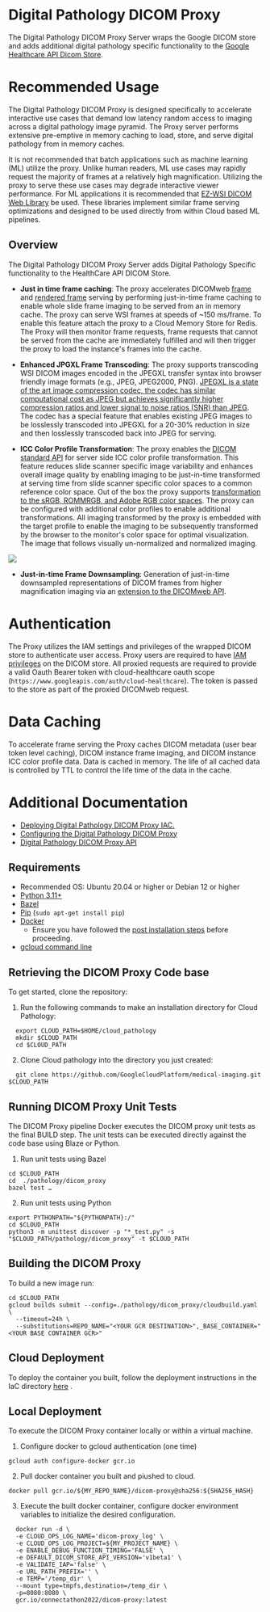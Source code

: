 # Digital Pathology DICOM Proxy

The Digital Pathology DICOM Proxy Server wraps the Google DICOM store and adds additional digital pathology specific functionality to the [Google Healthcare API Dicom Store](https://cloud.google.com/healthcare-api).

# Recommended Usage

The Digital Pathology DICOM Proxy is designed specifically to accelerate interactive use cases that demand low latency random access to imaging across a digital pathology image pyramid. The Proxy server performs extensive pre-emptive in memory caching to load, store, and serve digital pathology from in memory caches. 

It is not recommended that batch applications such as machine learning (ML) utilize the proxy. Unlike human readers, ML use cases may rapidly request the majority of frames at a relatively high magnification. Utilizing the proxy to serve these use cases may degrade interactive viewer performance. For ML applications  it is recommended that [EZ-WSI DICOM Web Library](https://github.com/GoogleCloudPlatform/EZ-WSI-DICOMweb) be used. These libraries implement similar frame serving optimizations and designed to be used directly from within Cloud based ML pipelines.

## Overview

The Digital Pathology DICOM Proxy Server adds Digital Pathology Specific functionality to the HealthCare API DICOM Store.

* **Just in time frame caching**: The proxy accelerates DICOMweb [frame](https://cloud.google.com/healthcare-api/docs/reference/rest/v1/projects.locations.datasets.dicomStores.studies.series.instances.frames/retrieveFrames) and [rendered frame](https://cloud.google.com/healthcare-api/docs/reference/rest/v1/projects.locations.datasets.dicomStores.studies.series.instances.frames/retrieveRendered) serving by performing just-in-time frame caching to enable whole slide frame imaging to be served from an in memory cache. The proxy can serve WSI frames at speeds of ~150 ms/frame. To enable this feature attach the proxy to a Cloud Memory Store for Redis. The Proxy will then monitor frame requests, frame requests that cannot be served from the cache are immediately fulfilled and will then trigger the proxy to load the instance's frames into the cache.

* **Enhanced JPGXL Frame Transcoding**: The proxy supports transcoding WSI DICOM images encoded in the JPEGXL transfer syntax into browser friendly image formats (e.g., JPEG, JPEG2000, PNG). [JPEGXL is a state of the art image compression codec, the codec has similar computational cost as JPEG but achieves significantly higher compression ratios and lower signal to noise ratios (SNR) than JPEG](https://jpegxl.info/). The codec has a special feature that enables existing JPEG images to be losslessly transcoded into JPEGXL for a 20-30% reduction in size and then losslessly transcoded back into JPEG for serving.

* **ICC Color Profile Transformation**: The proxy enables the [DICOM standard API]((https://dicom.nema.org/medical/dicom/current/output/chtml/part18/sect_8.3.5.html#sect_8.3.5.1.5)) for server side ICC color profile transformation. This feature reduces slide scanner specific image variability and enhances overall image quality by enabling imaging to be just-in-time transformed at serving time from slide scanner specific color spaces to a common reference color space. Out of the box the proxy supports [transformation to the sRGB, ROMMRGB, and Adobe RGB color spaces](). The proxy can be configured with additional color profiles to enable additional transformations. All imaging transformed by the proxy is embedded with the target profile to enable the imaging to be subsequently transformed by the browser to the monitor's color space for optimal visualization. The image that follows visually un-normalized and normalized imaging.
<img src="images/icc_profile_norm.png">

* **Just-in-time Frame Downsampling**: Generation of just-in-time downsampled representations of DICOM frames from higher magnification imaging via an [extension to the DICOMweb API](https://github.com/GoogleCloudPlatform/medical-imaging/tree/main/pathology/dicom_proxy/docs/dicom_proxy_api.md).

# Authentication
The Proxy utilizes the IAM settings and privileges of the wrapped DICOM store to authenticate user access. Proxy users are required to have [IAM privileges](https://cloud.google.com/healthcare-api/docs/access-control) on the DICOM store. All proxied requests are required to provide a valid Oauth Bearer token with cloud-healthcare oauth scope (`https://www.googleapis.com/auth/cloud-healthcare`). The token is passed to the store as part of the proxied DICOMweb request.

# Data Caching
To accelerate frame serving the Proxy caches DICOM metadata (user bear token level caching), DICOM instance frame imaging, and DICOM instance ICC color profile data. Data is cached in memory. The life of all cached data is controlled by TTL to control the life time of the data in the cache.

# Additional Documentation
* [Deploying Digital Pathology DICOM Proxy IAC.](https://github.com/GoogleCloudPlatform/medical-imaging/tree/main/iac)
* [Configuring the Digital Pathology DICOM Proxy](https://github.com/GoogleCloudPlatform/medical-imaging/tree/main/pathology/dicom_proxy/docs/dicom_proxy_configuration.md)
* [Digital Pathology DICOM Proxy API](https://github.com/GoogleCloudPlatform/medical-imaging/tree/main/pathology/dicom_proxy/docs/dicom_proxy_api.md)


## Requirements

* Recommended OS: Ubuntu 20.04 or higher or Debian 12 or higher
* [Python 3.11+](https://www.python.org/about/)
* [Bazel](https://bazel.build/install)
* [Pip](https://pypi.org/project/pip/) (`sudo apt-get install pip`)
* [Docker](https://docs.docker.com/engine/install/ubuntu/#install-using-the-repository)
    * Ensure you have followed the [post installation steps](https://docs.docker.com/engine/install/linux-postinstall/) before proceeding.
* [gcloud command line](https://cloud.google.com/sdk/docs/install)


## Retrieving the DICOM Proxy Code base 

To get started, clone the repository:

 1. Run the following commands to make an installation directory for
    Cloud Pathology:

  ```shell
    export CLOUD_PATH=$HOME/cloud_pathology
    mkdir $CLOUD_PATH
    cd $CLOUD_PATH
  ```

2. Clone Cloud pathology into the directory you just created:

  ```shell
    git clone https://github.com/GoogleCloudPlatform/medical-imaging.git $CLOUD_PATH
  ```

## Running DICOM Proxy Unit Tests

The DICOM Proxy pipeline Docker executes the DICOM proxy unit tests as the final BUILD step. The unit tests can be executed directly against the code base using Blaze or Python.

1) Run unit tests using Bazel 


```
cd $CLOUD_PATH
cd  ./pathology/dicom_proxy
bazel test …
```

2)  Run unit tests using Python

```
export PYTHONPATH="${PYTHONPATH}:/"
cd $CLOUD_PATH
python3 -m unittest discover -p "*_test.py" -s "$CLOUD_PATH/pathology/dicom_proxy" -t $CLOUD_PATH
```

## Building the DICOM Proxy

To build a new image run:

```
cd $CLOUD_PATH
gcloud builds submit --config=./pathology/dicom_proxy/cloudbuild.yaml \
  --timeout=24h \
  --substitutions=REPO_NAME="<YOUR GCR DESTINATION>",_BASE_CONTAINER="<YOUR BASE CONTAINER GCR>"
```

## Cloud Deployment

To deploy the container you built, follow the deployment instructions in the IaC directory [here](https://github.com/GoogleCloudPlatform/medical-imaging/blob/main/iac/README.md) .

## Local Deployment

To execute the DICOM Proxy container locally or within a virtual machine.

1) Configure docker to gcloud authentication (one time)

```
gcloud auth configure-docker gcr.io
```

2) Pull docker container you built and piushed to cloud.

```
docker pull gcr.io/${MY_REPO_NAME}/dicom-proxy@sha256:${SHA256_HASH}
```

3) Execute the built docker container, configure docker environment variables to initialize the desired configuration.

```
  docker run -d \
  -e CLOUD_OPS_LOG_NAME='dicom-proxy_log' \
  -e CLOUD_OPS_LOG_PROJECT=${MY_PROJECT_NAME} \
  -e ENABLE_DEBUG_FUNCTION_TIMING='FALSE' \
  -e DEFAULT_DICOM_STORE_API_VERSION='v1beta1' \
  -e VALIDATE_IAP='false' \
  -e URL_PATH_PREFIX='' \
  -e TEMP='/temp_dir' \
  --mount type=tmpfs,destination=/temp_dir \
  -p=8080:8080 \
  gcr.io/connectathon2022/dicom-proxy:latest
```